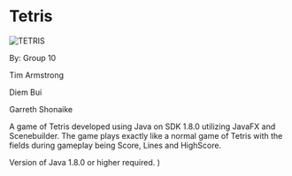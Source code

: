 # Tetris

![TETRIS](https://user-images.githubusercontent.com/58574818/165378334-23416f52-8f46-42d2-99fd-a48911086879.png)

By: Group 10

Tim Armstrong

Diem Bui

Garreth Shonaike


A game of Tetris developed using Java on SDK 1.8.0 utilizing JavaFX and Scenebuilder.
The game plays exactly like a normal game of Tetris with the fields during gameplay being Score, Lines and HighScore.

Version of Java 1.8.0 or higher required.
)
